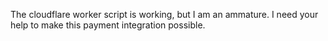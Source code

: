 The cloudflare worker script is working, but I am an ammature. I need your help to make this payment integration possible. 
